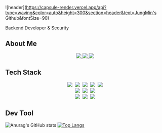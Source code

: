 ![header](https://capsule-render.vercel.app/api?type=waving&color=auto&height=300&section=header&text=JungMin's Github&fontSize=90)

Backend Developer & Security

About Me
---
<div align="center">
<a href="https://blog.naver.com/ranunculus917">
  <img src="https://img.shields.io/badge/Tech%20Blog-11B48A?style=flat-square&logo=Naver&logoColor=white&link=https://blog.naver.com/ranunculus917"/>
</a>
<a href="https://www.instagram.com/olllo7_avelso/">
  <img src="https://img.shields.io/badge/Instagram-E4405F?style=flat-square&logo=Instagram&logoColor=white&link=[https://blog.naver.com/ranunculus917](https://www.instagram.com/olllo7_avelso/)"/>
</a>
<a href="[https://blog.naver.com/ranunculus917](https://www.linkedin.com/in/jung-min-hong-a779b4232/)">
  <img src="https://img.shields.io/badge/LinkedIn-0A66C2?style=flat-square&logo=LinkedIn&logoColor=white&link=[https://blog.naver.com/ranunculus917](https://www.linkedin.com/in/jung-min-hong-a779b4232/)"/>
</a>
</div>

Tech Stack
---
<div align="center">
<img src="https://img.shields.io/badge/C/C++-A8B9CC?style=flat-square&logo=C&logoColor=white"/>&nbsp
<img src="https://img.shields.io/badge/Python-3776AB?style=flat-square&logo=Python&logoColor=white"/>&nbsp
<img src="https://img.shields.io/badge/Java-바탕색?style=flat-square&logo=Java&logoColor=white"/>&nbsp
<img src="https://img.shields.io/badge/Mysql-4479A1?style=flat-square&logo=Mysql&logoColor=white"/>&nbsp
<img src="https://img.shields.io/badge/Swift-F05138?style=flat-square&logo=Mysql&logoColor=white"/>
</div>
<div align="center">
<img src="https://img.shields.io/badge/HTML-E34F26?style=flat-square&logo=HTML5&logoColor=white"/>&nbsp
<img src="https://img.shields.io/badge/CSS-1572B6?style=flat-square&logo=CSS3&logoColor=white"/>&nbsp
<img src="https://img.shields.io/badge/JavaScript-F7DF1E?style=flat-square&logo=JavaScript&logoColor=white"/>
</div>
<div align="center">
<img src="https://img.shields.io/badge/Spring Boot-6DB33F?style=flat-square&logo=SpringBoot&logoColor=white"/>&nbsp
<img src="https://img.shields.io/badge/Django-092E20?style=flat-square&logo=Django&logoColor=white"/>&nbsp
<img src="https://img.shields.io/badge/Node.js-339933?style=flat-square&logo=Node.js&logoColor=white"/>
</div>


Dev Tool
---

![Anurag's GitHub stats](https://github-readme-stats.vercel.app/api?username=Jungmin-Hong&show_icons=true&theme=rose_pine)
[![Top Langs](https://github-readme-stats.vercel.app/api/top-langs/?username=Jungmin-Hong&layout=compact)](https://github.com/anuraghazra/github-readme-stats)



<!--
**Jungmin-Hong/Jungmin-Hong** is a ✨ _special_ ✨ repository because its `README.md` (this file) appears on your GitHub profile.

Here are some ideas to get you started:

- 🔭 I’m currently working on ...
- 🌱 I’m currently learning ...
- 👯 I’m looking to collaborate on ...
- 🤔 I’m looking for help with ...
- 💬 Ask me about ...
- 📫 How to reach me: ...
- 😄 Pronouns: ...
- ⚡ Fun fact: ...
-->

